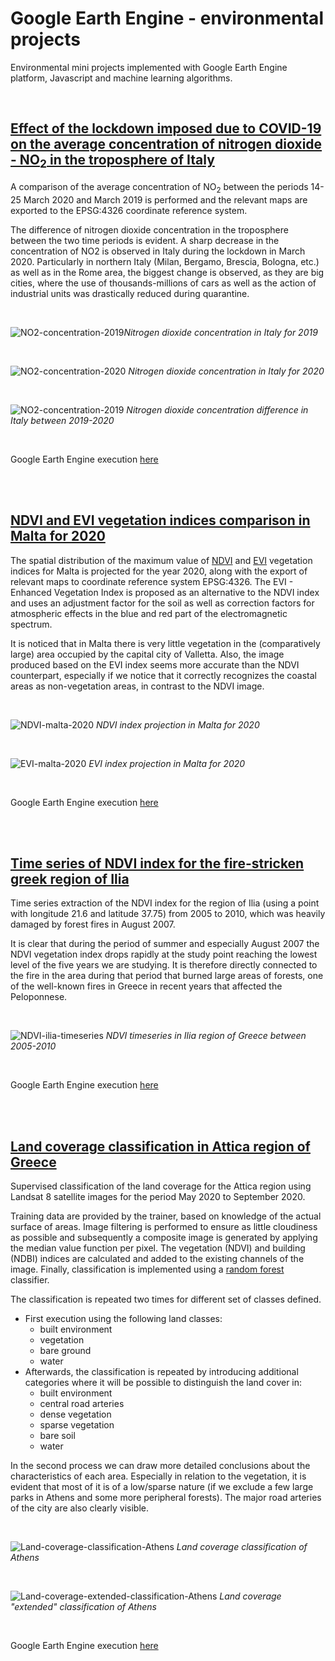 # Google Earth Engine - environmental projects
Environmental mini projects implemented with Google Earth Engine platform, Javascript and machine learning algorithms.

<br>

## [Effect of the lockdown imposed due to COVID-19 on the average concentration of nitrogen dioxide - NO<sub>2</sub> in the troposphere of Italy](italy-no2-covid.js)
A comparison of the average concentration of NO<sub>2</sub> between the periods 14-25 March 2020 and March 2019 is performed 
and the relevant maps are exported to the EPSG:4326 coordinate reference system.

The difference of nitrogen dioxide concentration in the troposphere between the two time periods is evident. A sharp decrease in the concentration of NO2 is observed in Italy during the lockdown in March 2020. Particularly in northern Italy (Milan, Bergamo, Brescia, Bologna, etc.) as well as in the Rome area, the biggest change is observed, as they are big cities, where the use of thousands-millions of cars as well as the action of industrial units was drastically reduced during quarantine.

<br>

![NO2-concentration-2019](img/NitrogenDioxideConcentration-Italy2019.png)*Nitrogen dioxide concentration in Italy for 2019*

<br>

![NO2-concentration-2020](img/NitrogenDioxideConcentration-Italy2020.png)
*Nitrogen dioxide concentration in Italy for 2020*

<br>

![NO2-concentration-2019](img/NitrogenDioxideConcentration-ItalyDifference2019-2020.png)
*Nitrogen dioxide concentration difference in Italy between 2019-2020*

<br>

Google Earth Engine execution [here](https://code.earthengine.google.com/98921f18cbfbb3d129abbdd2cd5cd9de)

<br>
<br>

## [NDVI and EVI vegetation indices comparison in Malta for 2020](malta-ndvi-evi-2020.js)
The spatial distribution of the maximum value of [NDVI](https://en.wikipedia.org/wiki/Normalized_difference_vegetation_index) and [EVI](https://en.wikipedia.org/wiki/Enhanced_vegetation_index) vegetation indices for Malta is projected for the year 2020, along with the export of relevant maps to coordinate reference system EPSG:4326. The EVI - Enhanced Vegetation Index is proposed as an alternative to the NDVI index and uses an adjustment factor for the soil as well as correction factors for atmospheric effects in the blue and red part of the electromagnetic spectrum.

It is noticed that in Malta there is very little vegetation in the (comparatively large) area occupied by the capital city of Valletta. Also, the image produced based on the EVI index seems more accurate than the NDVI counterpart, especially if we notice that it correctly recognizes the coastal areas as non-vegetation areas, in contrast to the NDVI image.

<br>

![NDVI-malta-2020](img/MaltaNDVI2020.png)
*NDVI index projection in Malta for 2020*

<br>

![EVI-malta-2020](img/MaltaEVI2020.png)
*EVI index projection in Malta for 2020*

<br>

Google Earth Engine execution [here](https://code.earthengine.google.com/86258a0410bc00b5bb3e1d961aa3822b)

<br>
<br>

## [Time series of NDVI index for the fire-stricken greek region of Ilia](ndvi-forest-fire-timeline.js)
Time series extraction of the NDVI index for the region of Ilia (using a point with longitude 21.6 and latitude 37.75) from 2005 to 2010, which was heavily damaged by forest fires in August 2007.

It is clear that during the period of summer and especially August 2007 the NDVI vegetation index drops rapidly at the study point reaching the lowest level of the five years we are studying. It is therefore directly connected to the fire in the area during that period that burned large areas of forests, one of the well-known fires in Greece in recent years that affected the Peloponnese.

<br>

![NDVI-ilia-timeseries](img/ee-chart.png)
*NDVI timeseries in Ilia region of Greece between 2005-2010*

<br>

Google Earth Engine execution [here](https://code.earthengine.google.com/53dfeca3c4ce8e32ddc65c5c02c066f7)

<br>
<br>

## [Land coverage classification in Attica region of Greece](attica-supervised-land-classification.js)
Supervised classification of the land coverage for the Attica region using Landsat 8 satellite images for the period May 2020 to September 2020.

Training data are provided by the trainer, based on knowledge of the actual surface of areas. Image filtering is performed to ensure as little cloudiness as possible and subsequently a composite image is generated by applying the median value function per pixel. The vegetation (NDVI) and building (NDBI) indices are calculated and added to the existing channels of the image. Finally, classification is implemented using a [random forest](https://en.wikipedia.org/wiki/Random_forest) classifier.

The classification is repeated two times for different set of classes defined.
- First execution using the following land classes:
    - built environment
    - vegetation
    - bare ground 
    - water
- Afterwards, the classification is repeated by introducing additional categories where it will be possible to distinguish the land cover in:
    - built environment
    - central road arteries
    - dense vegetation
    - sparse vegetation
    - bare soil
    - water

In the second process we can draw more detailed conclusions about the characteristics of each area. Especially in relation to the vegetation, it is evident that most of it is of a low/sparse nature (if we exclude a few large parks in Athens and some more peripheral forests). The major road arteries of the city are also clearly visible.

<br>

![Land-coverage-classification-Athens](img/Attica_LandCover.png)
*Land coverage classification of Athens*

<br>

![Land-coverage-extended-classification-Athens](img/Attica_extended_LandCover.png)
*Land coverage "extended" classification of Athens*

<br>

Google Earth Engine execution [here](https://code.earthengine.google.com/509e230a38cab60a639782482c0f036f)